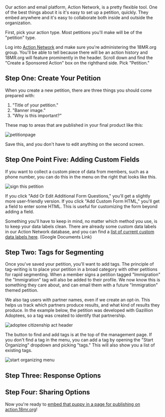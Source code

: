 Our action and email platform, Action Network, is a pretty flexible tool. One of the best things about it is it's easy to set up a petition, quickly. They embed anywhere and it's easy to collaborate both inside and outside the organization.

First, pick your action type. Most petitions you'll make will be of the "petition" type.

Log into [Action Network](https://actionnetwork.org) and make sure you're administering the 18MR.org group. You'll be able to tell because there will be an action history and 18MR.org will feature prominently in the header. Scroll down and find the "Create a Sponsored Action" box on the righthand side. Pick "Petition."

## Step One: Create Your Petition

When you create a new petition, there are three things you should come prepared with:

1. "Title of your petition."
2. "Banner image."
3. "Why is this important?"

These map to areas that are published in your final product like this:

![petitionpage](https://cloud.githubusercontent.com/assets/2704279/5191144/fbb214e2-74a0-11e4-9c02-0c2ef7ea080a.PNG)

Save this, and you don't have to edit anything on the second screen.

## Step One Point Five: Adding Custom Fields

If you want to collect a custom piece of data from members, such as a phone number, you can do this in the menu on the right that looks like this.

![sign this petition](documentation/images/signthis.PNG)

If you click "Add Or Edit Additional Form Questions," you'll get a slightly more user-friendly version. If you click "Add Custom Form HTML," you'll get a field to enter some HTML. This is useful for customizing the form beyond adding a field.

Something you'll have to keep in mind, no matter which method you use, is to keep your data labels clean. There are already some custom data labels in our Action Network database, and you can find a [list of current custom data labels here](https://docs.google.com/spreadsheets/d/1cQ0qwEba8qWcM4ChPHNTfyJp_LOAR3bze5M0OEM5yBU/edit#gid=0). (Google Documents Link)

## Step Two: Tags for Segmenting

Once you've saved your petition, you'll want to add tags. The principle of tag-writing is to place your petition in a broad category with other petitions for rapid segmenting. When a member signs a petition tagged "Immigration" the "Immigration" tag will also be added to their profile. We now know this is something they care about, and can email them with a future "Immigration" themed petition.

We also tag users with partner names, even if we create an opt-in. This helps us track which partners produce results, and what kind of results they produce. In the example below, the petition was developed with Gazillion Adoptees, so a tag was created to identify that partnership.

![adoptee citizenship act header](documentation/images/tags.PNG)

The button to find and add tags is at the top of the management page. If you don't find a tag in the menu, you can add a tag by opening the "Start Organizing" dropdown and picking "tags." This will also show you a list of existing tags.

![start organizing menu](documentation/images/start-organizing.PNG)

## Step Three: Response Options

## Step Four: Sharing Options

Now you're ready to [embed that puppy in a page for publishing on action.18mr.org](https://github.com/18mr/documentation/blob/master/embed-an.md)!
